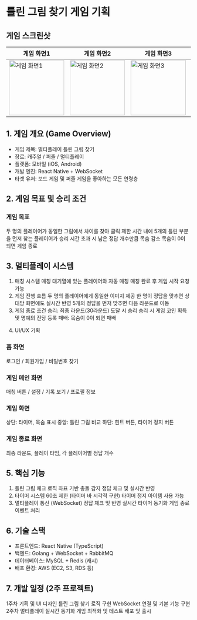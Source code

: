 # 틀린 그림 찾기 게임 기획
## 게임 스크린샷
| 게임 화면1 | 게임 화면2 | 게임 화면3 | 게임 화면4 |
|-----------|----------------|----------------|-----------|
| <img src="https://github.com/user-attachments/assets/ef0a6d5d-3a26-43f1-a84a-d572513ae236" alt="게임 화면1" width="150"/> | <img src="https://github.com/user-attachments/assets/4b1242ef-4746-4d17-a1dd-e0aef1a7ee8d" alt="게임 화면2" width="150"/> | <img src="https://github.com/user-attachments/assets/1dc30cb6-687b-445d-90f6-3bdd614eecd6" alt="게임 화면3" width="150"/> | <img src="https://github.com/user-attachments/assets/c6d90ec8-7a7a-4d79-bb8d-390f4ae001df" alt="게임 화면4" width="150"/> |

## 1. 게임 개요 (Game Overview)
- 게임 제목: 멀티플레이 틀린 그림 찾기
- 장르: 캐주얼 / 퍼즐 / 멀티플레이
- 플랫폼: 모바일 (iOS, Android)
- 개발 엔진: React Native + WebSocket
- 타겟 유저: 보드 게임 및 퍼즐 게임을 좋아하는 모든 연령층
## 2. 게임 목표 및 승리 조건
### 게임 목표
 두 명의 플레이어가 동일한 그림에서 차이를 찾아 클릭 
제한 시간 내에 5개의 틀린 부분을 먼저 찾는 플레이어가 승리
시간 초과 시 남은 정답 개수만큼 목숨 감소
목숨이 0이 되면 게임 종료
## 3. 멀티플레이 시스템
1) 매칭 시스템
 매칭 대기열에 있는 플레이어와 자동 매칭 
 매칭 완료 후 게임 시작 요청 가능
2) 게임 진행 흐름
 두 명의 플레이어에게 동일한 이미지 제공
 한 명이 정답을 맞추면 상대방 화면에도 실시간 반영
 5개의 정답을 먼저 맞추면 다음 라운드로 이동
3) 게임 종료 조건
 승리: 최종 라운드(30라운드) 도달 시 승리
 승리 시 게임 코인 획득 및 명예의 전당 등록
 패배: 목숨이 0이 되면 패배
4. UI/UX 기획
### 홈 화면
로그인 / 회원가입 / 비밀번호 찾기
### 게임 메인 화면
매칭 버튼 / 설정 / 기록 보기 / 프로필 정보
### 게임 화면
상단: 타이머, 목숨 표시
중앙: 틀린 그림 비교
하단: 힌트 버튼, 타이머 정지 버튼
### 게임 종료 화면
최종 라운드, 플레이 타임, 각 플레이어별 정답 개수
## 5. 핵심 기능
1) 틀린 그림 체크 로직
좌표 기반 충돌 감지
정답 체크 및 실시간 반영
2) 타이머 시스템
60초 제한 (타이머 바 시각적 구현)
타이머 정지 아이템 사용 가능
3) 멀티플레이 통신 (WebSocket)
정답 체크 및 반영
실시간 타이머 동기화
게임 종료 이벤트 처리
## 6. 기술 스택
- 프론트엔드: React Native (TypeScript)
- 백엔드: Golang + WebSocket + RabbitMQ
- 데이터베이스: MySQL + Redis (캐시)
- 배포 환경: AWS (EC2, S3, RDS 등)
## 7. 개발 일정 (2주 프로젝트)
1주차
기획 및 UI 디자인
틀린 그림 찾기 로직 구현
WebSocket 연결 및 기본 기능 구현
2주차
멀티플레이 실시간 동기화
게임 최적화 및 테스트
배포 및 출시
